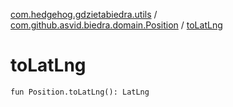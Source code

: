 [com.hedgehog.gdzietabiedra.utils](../index.md) / [com.github.asvid.biedra.domain.Position](index.md) / [toLatLng](./to-lat-lng.md)

# toLatLng

`fun Position.toLatLng(): LatLng`